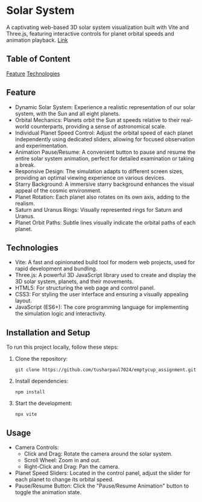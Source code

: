 # Solar System 

A captivating web-based 3D solar system visualization built with Vite and Three.js, featuring interactive controls for planet orbital speeds and animation playback.
[Link](https://solar-system-ulth.onrender.com)

## Table of Content
[Feature](#feature)
[Technologies](#technologies)

## Feature
- Dynamic Solar System: Experience a realistic representation of our solar system, with the Sun and all eight planets.
- Orbital Mechanics: Planets orbit the Sun at speeds relative to their real-world counterparts, providing a sense of astronomical scale.
- Individual Planet Speed Control: Adjust the orbital speed of each planet independently using dedicated sliders, allowing for focused observation and experimentation.
- Animation Pause/Resume: A convenient button to pause and resume the entire solar system animation, perfect for detailed examination or taking a break.
- Responsive Design: The simulation adapts to different screen sizes, providing an optimal viewing experience on various devices.
- Starry Background: A immersive starry background enhances the visual appeal of the cosmic environment.
- Planet Rotation: Each planet also rotates on its own axis, adding to the realism.
- Saturn and Uranus Rings: Visually represented rings for Saturn and Uranus.
- Planet Orbit Paths: Subtle lines visually indicate the orbital paths of each planet.

## Technologies
- Vite: A fast and opinionated build tool for modern web projects, used for rapid development and bundling.
- Three.js: A powerful 3D JavaScript library used to create and display the 3D solar system, planets, and their movements.
- HTML5: For structuring the web page and control panel.
- CSS3: For styling the user interface and ensuring a visually appealing layout.
- JavaScript (ES6+): The core programming language for implementing the simulation logic and interactivity.

## Installation and Setup
To run this project locally, follow these steps:
1. Clone the repository:
   ```
   git clone https://github.com/tusharpaul7024/emptycup_assignment.git
   ```
2. Install dependencies:
   ```
   npm install
   ```

3. Start the development:
   ```
   npx vite
   ```
## Usage
- Camera Controls:
  - Click and Drag: Rotate the camera around the solar system.
  - Scroll Wheel: Zoom in and out.
  - Right-Click and Drag: Pan the camera.
- Planet Speed Sliders: Located in the control panel, adjust the slider for each planet to change its orbital speed.
- Pause/Resume Button: Click the "Pause/Resume Animation" button to toggle the animation state.
    
